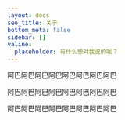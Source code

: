 ```yaml
---
layout: docs
seo_title: 关于
bottom_meta: false
sidebar: []
valine:
  placeholder: 有什么想对我说的呢？
---
```


阿巴阿巴阿巴阿巴阿巴阿巴阿巴阿巴

阿巴阿巴阿巴阿巴阿巴阿巴阿巴阿巴

阿巴阿巴阿巴阿巴阿巴阿巴阿巴阿巴
